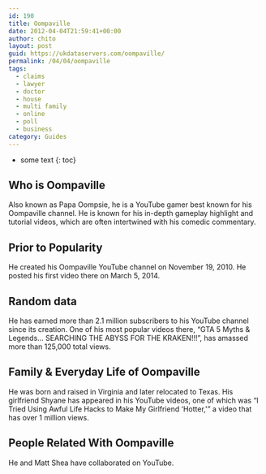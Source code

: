 ```yaml
---
id: 190
title: Oompaville
date: 2012-04-04T21:59:41+00:00
author: chito
layout: post
guid: https://ukdataservers.com/oompaville/
permalink: /04/04/oompaville
tags:
  - claims
  - lawyer
  - doctor
  - house
  - multi family
  - online
  - poll
  - business
category: Guides
---
```


* some text
{: toc}


## Who is  Oompaville
                  
                  
                  
Also known as Papa Oompsie, he is a YouTube gamer best known for his Oompaville channel. He is known for his in-depth gameplay highlight and tutorial videos, which are often intertwined with his comedic commentary. 
                  
                
                
                
## Prior to Popularity 
                  
                  
                  
He created his Oompaville YouTube channel on November 19, 2010. He posted his first video there on March 5, 2014.
                  
                
                
                
## Random data 
                  
                  
                  
He has earned more than 2.1 million subscribers to his YouTube channel since its creation. One of his most popular videos there, &#8220;GTA 5 Myths & Legends&#8230; SEARCHING THE ABYSS FOR THE KRAKEN!!!&#8221;, has amassed more than 125,000 total views.
                  
                
                
                
## Family & Everyday Life of Oompaville
                  
                  
                  
He was born and raised in Virginia and later relocated to Texas. His girlfriend Shyane has appeared in his YouTube videos, one of which was &#8220;I Tried Using Awful Life Hacks to Make My Girlfriend &#8216;Hotter,'&#8221; a video that has over 1 million views.
                  
                
                
                
## People Related With  Oompaville
                  
                  
                  
He and Matt Shea have collaborated on YouTube.
                  
                
              
            
          
          
          
    
    
  
